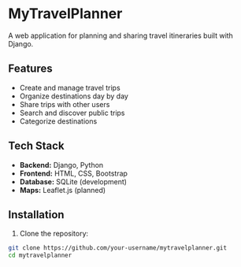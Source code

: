 # MyTravelPlanner 

A web application for planning and sharing travel itineraries built with Django.

## Features

- Create and manage travel trips
- Organize destinations day by day
- Share trips with other users
- Search and discover public trips
- Categorize destinations

## Tech Stack

- **Backend:** Django, Python
- **Frontend:** HTML, CSS, Bootstrap
- **Database:** SQLite (development)
- **Maps:** Leaflet.js (planned)

## Installation

1. Clone the repository:
```bash
git clone https://github.com/your-username/mytravelplanner.git
cd mytravelplanner
